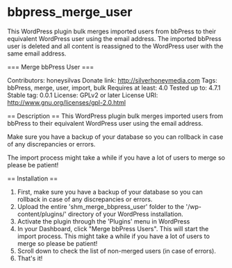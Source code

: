 bbpress_merge_user
=================================

This WordPress plugin bulk merges imported users from bbPress to their equivalent WordPress user using the email address.  The imported bbPress user is deleted and all content is reassigned to the WordPress user with the same email address.

=== Merge bbPress User ===

Contributors: honeysilvas
Donate link: http://silverhoneymedia.com
Tags: bbPress, merge, user, import, bulk
Requires at least: 4.0
Tested up to: 4.7.1
Stable tag: 0.0.1
License: GPLv2 or later
License URI: http://www.gnu.org/licenses/gpl-2.0.html


== Description ==
This WordPress plugin bulk merges imported users from bbPress to their equivalent WordPress user using the email address.

Make sure you have a backup of your database so you can rollback in case of any discrepancies or errors.

The import process might take a while if you have a lot of users to merge so please be patient!


== Installation ==

1. First, make sure you have a backup of your database so you can rollback in case of any discrepancies or errors.
2. Upload the entire 'shm_merge_bbpress_user' folder to the '/wp-content/plugins/' directory of your WordPress installation.
3. Activate the plugin through the 'Plugins' menu in WordPress
4. In your Dashboard, click "Merge bbPress Users".  This will start the import process.  This might take a while if you have a lot of users to merge so please be patient!
5. Scroll down to check the list of non-merged users (in case of errors).
6. That's it!

